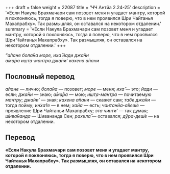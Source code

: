 +++
draft = false
weight = 22087
title = 'ЧЧ Антйа 2.24-25'
description = '«Если Накула Брахмачари сам позовет меня и угадает мантру, которой я поклоняюсь, тогда я поверю, что в нем проявился Шри Чайтанья Махапрабху». Так размышляя, он оставался на некотором отдалении.'
summary = '«Если Накула Брахмачари сам позовет меня и угадает мантру, которой я поклоняюсь, тогда я поверю, что в нем проявился Шри Чайтанья Махапрабху». Так размышляя, он оставался на некотором отдалении.'
+++

_“а̄пане бола̄на море, иха̄ йади джа̄ни  
а̄ма̄ра ишт̣а-мантра джа̄ни’ кахена а̄пани_

## Пословный перевод

_а̄пане_ — лично; _бола̄на_ — позовет; _море_ — меня; _иха̄_ — это; _йади_ — если; _джа̄ни_ — знаю; _а̄ма̄ра_ — мою; _ишт̣а_\-_мантра_ — почитаемую _мантру_; _джа̄ни’_ — зная; _кахена_ _а̄пани_ — скажет сам; _табе_ _джа̄ни_ — тогда пойму; _ин̇ха̄те_ — в нем; _хайа_ — есть; _чаитанйа_\-_а̄веш́е_ — проявление Шри Чайтаньи Махапрабху; _эта_ _чинти’_ — так думая; _ш́ива̄нанда_ — Шивананда Сен; _рахила̄_ — оставался; _дӯра_\-_деш́е_ — на некотором отдалении.

## Перевод

**«Если Накула Брахмачари сам позовет меня и угадает мантру, которой я поклоняюсь, тогда я поверю, что в нем проявился Шри Чайтанья Махапрабху». Так размышляя, он оставался на некотором отдалении.**
